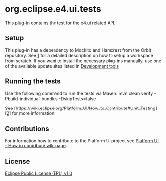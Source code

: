 org.eclipse.e4.ui.tests
=======================

This plug-in contains the test for the e4.ui related API.

Setup
-----

This plug-in has a dependency to Mockito and Hamcrest from the Orbit repository.
See [1] for a detailed description on how to setup a workspace from scratch. 
If you want to install the necessary plug-ins manually, use one of the available update sites listed in [Development tools][1]

Running the tests
-----------------

Use the following command to run the tests via Maven:
mvn clean verify -Pbuild-individual-bundles -DskipTests=false

See [https://wiki.eclipse.org/Platform_UI/How_to_Contribute#Unit_Testing][2] for more information.

Contributions
-------------

For information how to contribute to the Platform UI project see [Platform UI - How to contribute wiki page][3].

License
-------

[Eclipse Public License (EPL) v1.0][4]

[1]: https://wiki.eclipse.org/Platform_UI/How_to_Contribute#2._Install_the_development_tools
[2]: https://download.eclipse.org/tools/orbit/downloads/
[3]: https://wiki.eclipse.org/Platform_UI/How_to_Contribute
[4]: https://wiki.eclipse.org/EPL


